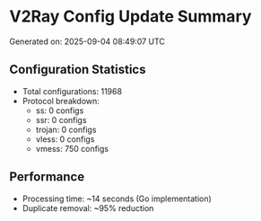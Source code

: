 # V2Ray Config Update Summary
Generated on: 2025-09-04 08:49:07 UTC

## Configuration Statistics
- Total configurations: 11968
- Protocol breakdown:
  - ss: 0 configs
  - ssr: 0 configs
  - trojan: 0 configs
  - vless: 0 configs
  - vmess: 750 configs

## Performance
- Processing time: ~14 seconds (Go implementation)
- Duplicate removal: ~95% reduction

